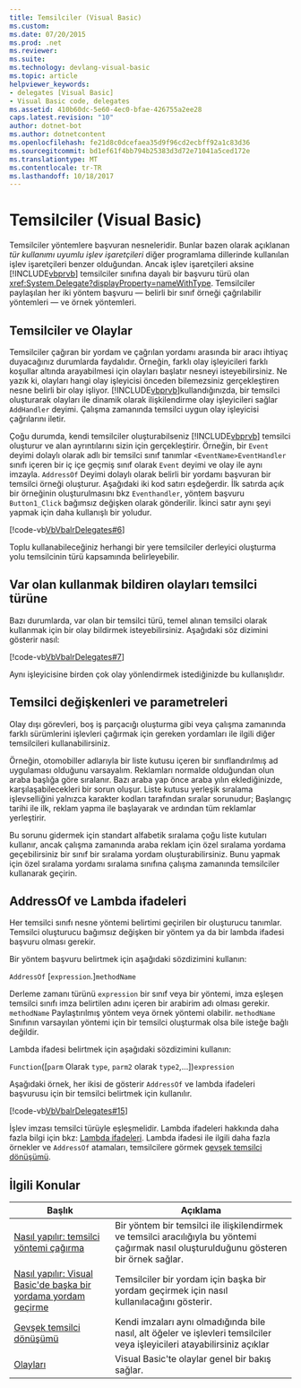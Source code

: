 ```yaml
---
title: Temsilciler (Visual Basic)
ms.custom: 
ms.date: 07/20/2015
ms.prod: .net
ms.reviewer: 
ms.suite: 
ms.technology: devlang-visual-basic
ms.topic: article
helpviewer_keywords:
- delegates [Visual Basic]
- Visual Basic code, delegates
ms.assetid: 410b60dc-5e60-4ec0-bfae-426755a2ee28
caps.latest.revision: "10"
author: dotnet-bot
ms.author: dotnetcontent
ms.openlocfilehash: fe21d8c0dcefaea35d9f96cd2ecbff92a1c83d36
ms.sourcegitcommit: bd1ef61f4bb794b25383d3d72e71041a5ced172e
ms.translationtype: MT
ms.contentlocale: tr-TR
ms.lasthandoff: 10/18/2017
---
```

# <a name="delegates-visual-basic"></a>Temsilciler (Visual Basic)
Temsilciler yöntemlere başvuran nesneleridir. Bunlar bazen olarak açıklanan *tür kullanımı uyumlu işlev işaretçileri* diğer programlama dillerinde kullanılan işlev işaretçileri benzer olduğundan. Ancak işlev işaretçileri aksine [!INCLUDE[vbprvb](~/includes/vbprvb-md.md)] temsilciler sınıfına dayalı bir başvuru türü olan <xref:System.Delegate?displayProperty=nameWithType>. Temsilciler paylaşılan her iki yöntem başvuru — belirli bir sınıf örneği çağrılabilir yöntemleri — ve örnek yöntemleri.  
  
## <a name="delegates-and-events"></a>Temsilciler ve Olaylar  
 Temsilciler çağıran bir yordam ve çağrılan yordamı arasında bir aracı ihtiyaç duyacağınız durumlarda faydalıdır. Örneğin, farklı olay işleyicileri farklı koşullar altında arayabilmesi için olayları başlatır nesneyi isteyebilirsiniz. Ne yazık ki, olayları hangi olay işleyicisi önceden bilemezsiniz gerçekleştiren nesne belirli bir olay işliyor. [!INCLUDE[vbprvb](~/includes/vbprvb-md.md)]kullandığınızda, bir temsilci oluşturarak olayları ile dinamik olarak ilişkilendirme olay işleyicileri sağlar `AddHandler` deyimi. Çalışma zamanında temsilci uygun olay işleyicisi çağrılarını iletir.  
  
 Çoğu durumda, kendi temsilciler oluşturabilseniz [!INCLUDE[vbprvb](~/includes/vbprvb-md.md)] temsilci oluşturur ve alan ayrıntılarını sizin için gerçekleştirir. Örneğin, bir `Event` deyimi dolaylı olarak adlı bir temsilci sınıf tanımlar `<EventName>EventHandler` sınıfı içeren bir iç içe geçmiş sınıf olarak `Event` deyimi ve olay ile aynı imzayla. `AddressOf` Deyimi dolaylı olarak belirli bir yordamı başvuran bir temsilci örneği oluşturur. Aşağıdaki iki kod satırı eşdeğerdir. İlk satırda açık bir örneğinin oluşturulmasını bkz `Eventhandler`, yöntem başvuru `Button1_Click` bağımsız değişken olarak gönderilir. İkinci satır aynı şeyi yapmak için daha kullanışlı bir yoludur.  
  
 [!code-vb[VbVbalrDelegates#6](../../../../visual-basic/language-reference/operators/codesnippet/VisualBasic/delegates_1.vb)]  
  
 Toplu kullanabileceğiniz herhangi bir yere temsilciler derleyici oluşturma yolu temsilcinin türü kapsamında belirleyebilir.  
  
## <a name="declaring-events-that-use-an-existing-delegate-type"></a>Var olan kullanmak bildiren olayları temsilci türüne  
 Bazı durumlarda, var olan bir temsilci türü, temel alınan temsilci olarak kullanmak için bir olay bildirmek isteyebilirsiniz. Aşağıdaki söz dizimini gösterir nasıl:  
  
 [!code-vb[VbVbalrDelegates#7](../../../../visual-basic/language-reference/operators/codesnippet/VisualBasic/delegates_2.vb)]  
  
 Aynı işleyicisine birden çok olay yönlendirmek istediğinizde bu kullanışlıdır.  
  
## <a name="delegate-variables-and-parameters"></a>Temsilci değişkenleri ve parametreleri  
 Olay dışı görevleri, boş iş parçacığı oluşturma gibi veya çalışma zamanında farklı sürümlerini işlevleri çağırmak için gereken yordamları ile ilgili diğer temsilcileri kullanabilirsiniz.  
  
 Örneğin, otomobiller adlarıyla bir liste kutusu içeren bir sınıflandırılmış ad uygulaması olduğunu varsayalım. Reklamları normalde olduğundan olun araba başlığa göre sıralanır. Bazı araba yap önce araba yılın eklediğinizde, karşılaşabilecekleri bir sorun oluşur. Liste kutusu yerleşik sıralama işlevselliğini yalnızca karakter kodları tarafından sıralar sorunudur; Başlangıç tarihi ile ilk, reklam yapma ile başlayarak ve ardından tüm reklamlar yerleştirir.  
  
 Bu sorunu gidermek için standart alfabetik sıralama çoğu liste kutuları kullanır, ancak çalışma zamanında araba reklam için özel sıralama yordama geçebilirsiniz bir sınıf bir sıralama yordam oluşturabilirsiniz. Bunu yapmak için özel sıralama yordamı sıralama sınıfına çalışma zamanında temsilciler kullanarak geçirin.  
  
## <a name="addressof-and-lambda-expressions"></a>AddressOf ve Lambda ifadeleri  
 Her temsilci sınıfı nesne yöntemi belirtimi geçirilen bir oluşturucu tanımlar. Temsilci oluşturucu bağımsız değişken bir yöntem ya da bir lambda ifadesi başvuru olması gerekir.  
  
 Bir yöntem başvuru belirtmek için aşağıdaki sözdizimini kullanın:  
  
 `AddressOf` [`expression`.]`methodName`  
  
 Derleme zamanı türünü `expression` bir sınıf veya bir yöntemi, imza eşleşen temsilci sınıfı imza belirtilen adını içeren bir arabirim adı olması gerekir. `methodName` Paylaştırılmış yöntem veya örnek yöntemi olabilir. `methodName` Sınıfının varsayılan yöntemi için bir temsilci oluşturmak olsa bile isteğe bağlı değildir.  
  
 Lambda ifadesi belirtmek için aşağıdaki sözdizimini kullanın:  
  
 `Function`([`parm` Olarak `type`, `parm2` olarak `type2`,...])`expression`  
  
 Aşağıdaki örnek, her ikisi de gösterir `AddressOf` ve lambda ifadeleri başvurusu için bir temsilci belirtmek için kullanılır.  
  
 [!code-vb[VbVbalrDelegates#15](../../../../visual-basic/language-reference/operators/codesnippet/VisualBasic/delegates_3.vb)]  
  
 İşlev imzası temsilci türüyle eşleşmelidir. Lambda ifadeleri hakkında daha fazla bilgi için bkz: [Lambda ifadeleri](../../../../visual-basic/programming-guide/language-features/procedures/lambda-expressions.md). Lambda ifadesi ile ilgili daha fazla örnekler ve `AddressOf` atamaları, temsilcilere görmek [gevşek temsilci dönüşümü](../../../../visual-basic/programming-guide/language-features/delegates/relaxed-delegate-conversion.md).  
  
## <a name="related-topics"></a>İlgili Konular  
  
|Başlık|Açıklama|  
|-----------|-----------------|  
|[Nasıl yapılır: temsilci yöntemi çağırma](../../../../visual-basic/programming-guide/language-features/delegates/how-to-invoke-a-delegate-method.md)|Bir yöntem bir temsilci ile ilişkilendirmek ve temsilci aracılığıyla bu yöntemi çağırmak nasıl oluşturulduğunu gösteren bir örnek sağlar.|  
|[Nasıl yapılır: Visual Basic'de başka bir yordama yordam geçirme](../../../../visual-basic/programming-guide/language-features/delegates/how-to-pass-procedures-to-another-procedure.md)|Temsilciler bir yordam için başka bir yordam geçirmek için nasıl kullanılacağını gösterir.|  
|[Gevşek temsilci dönüşümü](../../../../visual-basic/programming-guide/language-features/delegates/relaxed-delegate-conversion.md)|Kendi imzaları aynı olmadığında bile nasıl, alt öğeler ve işlevleri temsilciler veya işleyicileri atayabilirsiniz açıklar|  
|[Olayları](../../../../visual-basic/programming-guide/language-features/events/index.md)|Visual Basic'te olaylar genel bir bakış sağlar.|

